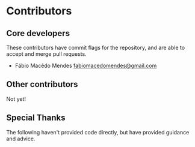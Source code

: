 # Contributors

## Core developers

These contributors have commit flags for the repository, and are able to accept and merge pull requests.

* Fábio Macêdo Mendes <fabiomacedomendes@gmail.com>


## Other contributors

Not yet!


## Special Thanks

The following haven't provided code directly, but have provided guidance and advice.
